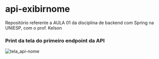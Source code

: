 # api-exibirnome
Repositório referente a AULA 01 da disciplina de backend com Spring na UNIESP, com o prof. Kelson 

<h3>Print da tela do primeiro endpoint da API</h3>

![tela_api-nome](https://github.com/user-attachments/assets/c4ff8aaf-abef-4891-8059-7d4662c3f670)

